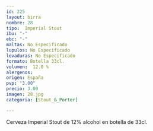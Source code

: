 ```yaml
---
id: 225
layout: birra
nombre: 28
tipo:  Imperial Stout
ibu: "-"
ebc: "-"
maltas: No Especificado
lupulos: No Especificado
levaduras: No Especificado
formato: Botella 33cl.
volumen:  12.0 %
alergenos: 
origen: España
pvp: "3.00"
precio: 3.00
imagen: 28.jpg
categoria: [Stout_&_Porter]

---
```

Cerveza Imperial Stout de 12% alcohol en botella de 33cl.